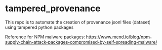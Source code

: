 # tampered\_provenance

This repo is to automate the creation of provenance jsonl files (dataset) using tampered python packages

Reference for NPM malware packages:
https://www.mend.io/blog/npm-supply-chain-attack-packages-compromised-by-self-spreading-malware/